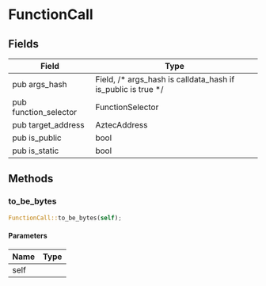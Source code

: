 # FunctionCall

## Fields
| Field | Type |
| --- | --- |
| pub args_hash | Field, /* args_hash is calldata_hash if is_public is true */ |
| pub function_selector | FunctionSelector |
| pub target_address | AztecAddress |
| pub is_public | bool |
| pub is_static | bool |

## Methods

### to_be_bytes

```rust
FunctionCall::to_be_bytes(self);
```

#### Parameters
| Name | Type |
| --- | --- |
| self |  |

